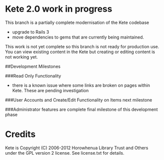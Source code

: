 # Kete 2.0 work in progress

This branch is a partially complete modernisation of the Kete codebase

* upgrade to Rails 3
* move dependencies to gems that are currently being maintained.

This work is not yet complete so this branch is not ready for production use.
You can view existing content in the Kete but creating or editing content is not
working yet.

##Development Milestones

###Read Only Functionality
- there is a known issue where some links are broken on pages within Kete. These are pending investigation

###User Accounts and Create/Edit Functionality on Items
next milestone

###Administrator features are complete
final milestone of this development phase


# Credits

Kete is Copyright (C) 2006-2012 Horowhenua Library Trust and Others under the GPL version 2 license.  See license.txt for details.
